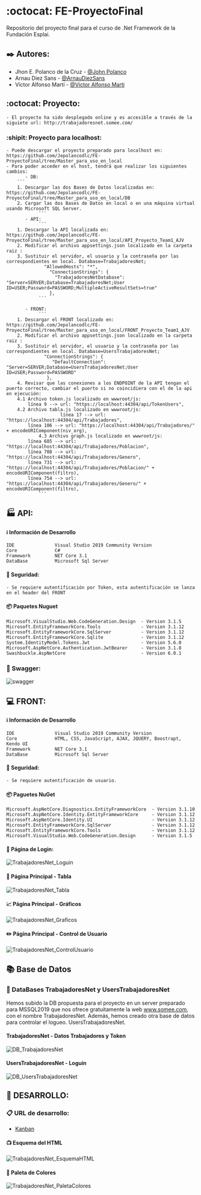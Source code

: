 # :octocat: FE-ProyectoFinal
Repositorio del proyecto final para el curso de .Net Framework de la Fundación Esplai.

## ✒️ Autores: 
  - Jhon E. Polanco de la Cruz - [@John Polanco](https://github.com/Jepolancodlc)
  - Arnau Diez Sans - [@ArnauDiezSans](https://github.com/ArnauDiezSans)
  - Víctor Alfonso Martí - [@Victor Alfonso Marti](https://github.com/VictorAlfonsoMarti)

## :octocat: Proyecto:
    - El proyecto ha sido desplegado online y es accesible a través de la siguiete url: http://trabajadoresnet.somee.com/

### :shipit: Proyecto para localhost:
    - Puede descargar el proyecto preparado para localhost en: https://github.com/Jepolancodlc/FE-ProyectoFinal/tree/Master_para_uso_en_local
    - Para poder acceder en el host, tendrá que realizar los siguientes cambios:
           - DB:
		```
		1. Descargar las dos Bases de Datos localizadas en: https://github.com/Jepolancodlc/FE-ProyectoFinal/tree/Master_para_uso_en_local/DB
		2. Cargar las dos Bases de Datos en local o en una máquina virtual usando Microsoft SQL Server.
                ```
           - API:
                ```
		1. Descargar la API localizada en: https://github.com/Jepolancodlc/FE-ProyectoFinal/tree/Master_para_uso_en_local/API_Proyecto_Team1_AJV
		2. Modificar el archivo appsettings.json localizado en la carpeta raiz :
		3. Sustituir el servidor, el usuario y la contraseña por las correspondientes en local. Database=TrabajadoresNet;
                  "AllowedHosts": "*",
                    "ConnectionStrings": {
                      "TrabajadoresNetDatabase": "Server=SERVER;Database=TrabajadoresNet;User ID=USER;Password=PASSWORD;MultipleActiveResultSets=true"
                    },
                ```

           - FRONT:
                ```
		1. Descargar el FRONT localizado en: https://github.com/Jepolancodlc/FE-ProyectoFinal/tree/Master_para_uso_en_local/FRONT_Proyecto_Team1_AJV
		2. Modificar el archivo appsettings.json localizado en la carpeta raiz :
		3. Sustituir el servidor, el usuario y la contraseña por las correspondientes en local. Database=UsersTrabajadoresNet;
                  "ConnectionStrings": {
                     "DefaultConnection": "Server=SERVER;Database=UsersTrabajadoresNet;User ID=USER;Password=PASSWORD"
                   },
		4. Revisar que las conexiones a los ENDPOINT de la API tengan el puerto correcto, cambiar el puerto si no coincidiera con el de la api en ejecución:
		4.1 Archivo token.js localizado en wwwroot/js:
			línea 9 --> url: "https://localhost:44304/api/TokenUsers",
		4.2 Archivo tabla.js localizado en wwwroot/js:
                        línea 17 --> url: "https://localhost:44304/api/Trabajadores",
			línea 106 --> url: "https://localhost:44304/api/Trabajadores/" + encodeURIComponent(niv_org),
                4.3 Archivo graph.js localizado en wwwroot/js:
			línea 685 --> url: "https://localhost:44304/api/Trabajadores/Poblacion",
			línea 708 --> url: "https://localhost:44304/api/Trabajadores/Genero",
			línea 731 --> url: "https://localhost:44304/api/Trabajadores/Poblacion/" + encodeURIComponent(filtro),
			línea 754 --> url: "https://localhost:44304/api/Trabajadores/Genero/" + encodeURIComponent(filtro),			
                ```


## 🏭 API:
#### ℹ️ Información de Desarrollo
```
IDE               Visual Studio 2019 Community Version
Core              C#
Framework         NET Core 3.1
DataBase          Microsoft Sql Server 
```
#### 🔐 Seguridad:
	- Se requiere autentificación por Token, esta autentificación se lanza en el header del FRONT
#### 📦 Paquetes Nuguet
```
Microsoft.VisualStudio.Web.CodeGeneration.Design  - Version 3.1.5
Microsoft.EntityFrameworkCore.Tools               - Version 3.1.12
Microsoft.EntityFrameworkCore.SqlServer           - Version 3.1.12
Microsoft.EntityFrameworkCore.Sqlite              - Version 3.1.12
System.IdentityModel.Tokens.Jwt                   - Version 5.6.0
Microsoft.AspNetCore.Authentication.JwtBearer     - Version 3.1.8
Swashbuckle.AspNetCore                            - Version 6.0.1
```
### 🏁 Swagger:
![swagger](https://user-images.githubusercontent.com/9554810/110242460-9776ea80-7f56-11eb-87ef-da3e9fc36989.png)

## 💻 FRONT: 
#### ℹ️ Información de Desarrollo
```
IDE               Visual Studio 2019 Community Version
Core              HTML, CSS, JavaScript, AJAX, JQUERY, Boostrapt, Kendo UI
Framework         NET Core 3.1
DataBase          Microsoft Sql Server 
```
#### 🔐 Seguridad:
	- Se requiere autentificación de usuario.
#### 📦 Paguetes NuGet
```
Microsoft.AspNetCore.Diagnostics.EntityFrameworkCore  - Version 3.1.10
Microsoft.AspNetCore.Identity.EntityFrameworkCore     - Version 3.1.12
Microsoft.AspNetCore.Identity.UI                      - Version 3.1.12
Microsoft.EntityFrameworkCore.SqlServer               - Version 3.1.12
Microsoft.EntityFrameworkCore.Tools                   - Version 3.1.12
Microsoft.VisualStudio.Web.CodeGeneration.Design      - Version 3.1.5
```
#### 🔑 Página de Login:
![TrabajadoresNet_Loguin](https://user-images.githubusercontent.com/9554810/110242623-271c9900-7f57-11eb-95a2-4090955f53c6.png)

#### 📅 Página Principal - Tabla
![TrabajadoresNet_Tabla](https://user-images.githubusercontent.com/9554810/110242648-474c5800-7f57-11eb-8e37-7477758889e5.png)

#### 📈 Página Principal - Gráficos
![TrabajadoresNet_Graficos](https://user-images.githubusercontent.com/9554810/110242669-664aea00-7f57-11eb-87e3-dc080a3c6aaa.png)

#### ✏️ Página Principal - Control de Usuario
![TrabajadoresNet_ControlUsuario](https://user-images.githubusercontent.com/9554810/110242705-8f6b7a80-7f57-11eb-9092-10c179d2b84c.png)


## 📚 Base de Datos   
  ### :newspaper: DataBases TrabajadoresNet y UsersTrabajadoresNet
  Hemos subido la DB propuesta para el proyecto en un server preparado para MSSQL2019 que nos ofrece gratuitamente la web www.somee.com, con el nombre TrabajadoresNet.
  Además, hemos creado otra base de datos para controlar el logueo. UsersTrabajadoresNet.
  
  #### TrabajadoresNet - Datos Trabajadores y Token
  ![DB_TrabajadoresNet](https://user-images.githubusercontent.com/9554810/110242526-ca20e300-7f56-11eb-9b74-b0299ba8228d.png)

  #### UsersTrabajadoresNet - Loguin
  ![DB_UsersTrabajadoresNet](https://user-images.githubusercontent.com/9554810/110242500-b70e1300-7f56-11eb-8c49-7de5be6188b7.png)

## 🔧 DESARROLLO: 
  ### 📋 URL de desarrollo:
  - [Kanban](https://trello.com/b/cyLtvxC1/trabajadoresnet)

  #### 📺 Esquema del HTML 
  ![TrabajadoresNet_EsquemaHTML](https://user-images.githubusercontent.com/9554810/110242573-fb011800-7f56-11eb-99cc-d96a3c9ee03e.png)

  #### 🌈 Paleta de Colores 
  ![TrabajadoresNet_PaletaColores](https://user-images.githubusercontent.com/9554810/110242545-dc9b1c80-7f56-11eb-8bee-3157363cc64a.png)

